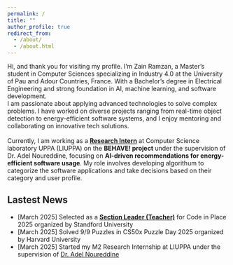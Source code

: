 ```yaml
---
permalink: /
title: ""
author_profile: true
redirect_from: 
  - /about/
  - /about.html
---
```

Hi, and thank you for visiting my profile. 
I’m Zain Ramzan, a Master’s student in Computer Sciences specializing in Industry 4.0 at the University of Pau and Adour Countries, France. With a Bachelor’s degree in Electrical Engineering and strong foundation in AI, machine learning, and software development. <br>I am passionate about applying advanced technologies to solve complex problems. I have worked on diverse projects ranging from real-time object detection to energy-efficient software systems, and I enjoy mentoring and collaborating on innovative tech solutions.<br><br>Currently, I am working as a [**Research Intern**](/cv/M2ResearchInternship) at Computer Science laboratory UPPA (LIUPPA) on the **BEHAVE! project** under the supervision of Dr. Adel Noureddine, focusing on **AI-driven recommendations for energy-efficient software usage**. My role involves developing algorithum to categorize the software applications and take decisions based on their category and user profile.
## Lastest News
* [March 2025] Selected as a <a href="https://www.linkedin.com/posts/zainramzan_codeinplace-stanforduniversity-python-activity-7318438052387799040-cBF5?utm_source=share&utm_medium=member_desktop&rcm=ACoAACpO2oUBpaFQY7EUpXyTvd3kfNRba73FxtM" target="_blank"><b>Section Leader (Teacher)</b></a> for Code in Place 2025 organized by Standford University
* [March 2025] Solved 9/9 Puzzles in CS50x Puzzle Day 2025 organized by Harvard University
* [March 2025] Started my M2 Research Internship at LIUPPA under the supervision of [Dr. Adel Noureddine](https://www.noureddine.org/)

